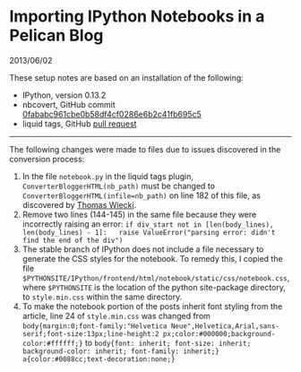 # Importing IPython Notebooks in a Pelican Blog

2013/06/02

These setup notes are based on an installation of the following:

* IPython, version 0.13.2
* nbcovert, GitHub commit [0fababc961cbe0b58df4cf0286e6b2c41fb695c5](https://github.com/ipython/nbconvert/commit/0fababc961cbe0b58df4cf0286e6b2c41fb695c5)
* liquid tags, GitHub [pull request](https://github.com/getpelican/pelican-plugins/pull/21)

------------------

The following changes were made to files due to issues discovered in the conversion process:

1. In the file `notebook.py` in the liquid tags plugin, `ConverterBloggerHTML(nb_path)` must be changed to `ConverterBloggerHTML(infile=nb_path)` on line 182 of this file, as discovered by [Thomas Wiecki](https://mobile.twitter.com/TWiecki/status/336847153374838784). 
2. Remove two lines (144-145) in the same file because they were incorrectly raising an error:
	`if div_start not in [len(body_lines), len(body_lines) - 1]:  
		raise ValueError("parsing error: didn't find the end of the div")`
3. The stable branch of IPython does not include a file necessary to generate the CSS styles for the notebook. To remedy this, I copied the file `$PYTHONSITE/IPython/frontend/html/notebook/static/css/notebook.css`, where `$PYTHONSITE` is the location of the python site-package directory, to `style.min.css` within the same directory.
4. To make the notebook portion of the posts inherit font styling from the article, line 24 of `style.min.css` was changed from  
	`body{margin:0;font-family:"Helvetica Neue",Helvetica,Arial,sans-serif;font-size:13px;line-height:2 px;color:#000000;background-color:#ffffff;}`
to
	`body{font: inherit; font-size: inherit; background-color: inherit; font-family: inherit;} a{color:#0088cc;text-decoration:none;}`





